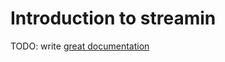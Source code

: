 # Introduction to streamin

TODO: write [great documentation](http://jacobian.org/writing/what-to-write/)
